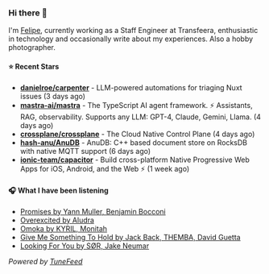### Hi there 👋

I'm [Felipe](https://felipevm.com), currently working as a Staff Engineer at Transfeera, enthusiastic in technology and occasionally write about my experiences. Also a hobby photographer.

#### ⭐ Recent Stars
- **[danielroe/carpenter](https://github.com/danielroe/carpenter)** - LLM-powered automations for triaging Nuxt issues (3 days ago)
- **[mastra-ai/mastra](https://github.com/mastra-ai/mastra)** - The TypeScript AI agent framework. ⚡ Assistants, RAG, observability. Supports any LLM: GPT-4, Claude, Gemini, Llama. (4 days ago)
- **[crossplane/crossplane](https://github.com/crossplane/crossplane)** - The Cloud Native Control Plane (4 days ago)
- **[hash-anu/AnuDB](https://github.com/hash-anu/AnuDB)** - AnuDB: C&#43;&#43; based document store on RocksDB with native MQTT support (6 days ago)
- **[ionic-team/capacitor](https://github.com/ionic-team/capacitor)** - Build cross-platform Native Progressive Web Apps for iOS, Android, and the Web ⚡️ (1 week ago)

#### 🎧 What I have been listening
- [Promises by Yann Muller, Benjamin Bocconi](https://open.spotify.com/track/4mpThk7CCNCg3NsCA76HW8)
- [Overexcited by Aludra](https://open.spotify.com/track/6iecAodYQ4kr1KLzj0CgOs)
- [Omoka by KYRIL, Monitah](https://open.spotify.com/track/0rpvfslzeTGSnTBEsgG8NK)
- [Give Me Something To Hold by Jack Back, THEMBA, David Guetta](https://open.spotify.com/track/7HKJrGBZKsniz09i8wJB6A)
- [Looking For You by SØR, Jake Neumar](https://open.spotify.com/track/4VUKHbTPXX49zHKDvZ3M89)

_Powered by [TuneFeed](https://tunefeed.app?ref=github.com)_
